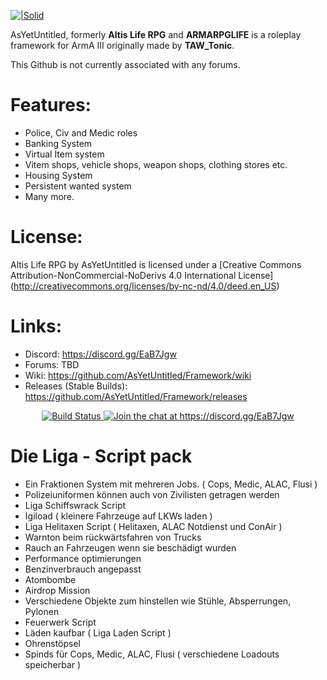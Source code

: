 [![|Solid](http://i.imgur.com/pL3heId.png)](https://github.com/AsYetUntitled/Framework/)

AsYetUntitled, formerly <b>Altis Life RPG</b> and <b>ARMARPGLIFE</b> is a roleplay framework for ArmA III originally made by <b>TAW_Tonic</b>.

This Github is not currently associated with any forums.

# Features:

  - Police, Civ and Medic roles 
  - Banking System
  - Virtual Item system 
  - Vitem shops, vehicle shops, weapon shops, clothing stores etc. 
  - Housing System 
  - Persistent wanted system
  - Many more. 

# License: 
Altis Life RPG by AsYetUntitled is licensed under a [Creative Commons Attribution-NonCommercial-NoDerivs 4.0 International License] (http://creativecommons.org/licenses/by-nc-nd/4.0/deed.en_US)

# Links:
  - Discord: https://discord.gg/EaB7Jgw
  - Forums: TBD
  - Wiki: https://github.com/AsYetUntitled/Framework/wiki 
  - Releases (Stable Builds): https://github.com/AsYetUntitled/Framework/releases

<p align="center">
    <a href="https://travis-ci.org/AsYetUntitled/Framework">
        <img src="https://api.travis-ci.org/AsYetUntitled/Framework.svg" alt="Build Status">
    </a>
       <a href="https://discord.gg/EaB7Jgw">
        <img src="https://img.shields.io/badge/Discord-Join%20chat%20→-738bd7.svg" alt="Join the chat at https://discord.gg/EaB7Jgw">
    </a>
</p>


# Die Liga - Script pack

 - Ein Fraktionen System mit mehreren Jobs. ( Cops, Medic, ALAC, Flusi )
 - Polizeiuniformen können auch von Zivilisten getragen werden
 - Liga Schiffswrack Script
 - Igiload ( kleinere Fahrzeuge auf LKWs laden )
 - Liga Helitaxen Script ( Helitaxen, ALAC Notdienst und ConAir )
 - Warnton beim rückwärtsfahren von Trucks
 - Rauch an Fahrzeugen wenn sie beschädigt wurden
 - Performance optimierungen
 - Benzinverbrauch angepasst
 - Atombombe
 - Airdrop Mission 
 - Verschiedene Objekte zum hinstellen wie Stühle, Absperrungen, Pylonen
 - Feuerwerk Script
 - Läden kaufbar ( Liga Laden Script )
 - Ohrenstöpsel
 - Spinds für Cops, Medic, ALAC, Flusi ( verschiedene Loadouts speicherbar )
